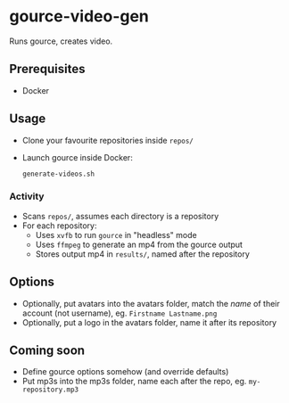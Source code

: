 # gource-video-gen

Runs gource, creates video.

## Prerequisites

* Docker

## Usage

* Clone your favourite repositories inside `repos/`
* Launch gource inside Docker:

  ```sh
  generate-videos.sh
  ```

### Activity

* Scans `repos/`, assumes each directory is a repository
* For each repository:
    * Uses `xvfb` to run `gource` in "headless" mode
    * Uses `ffmpeg` to generate an mp4 from the gource output
    * Stores output mp4 in `results/`, named after the repository

## Options

* Optionally, put avatars into the avatars folder, match the _name_ of their account (not username), eg. `Firstname Lastname.png`
* Optionally, put a logo in the avatars folder, name it after its repository

## Coming soon

* Define gource options somehow (and override defaults)
* Put mp3s into the mp3s folder, name each after the repo, eg. `my-repository.mp3`
